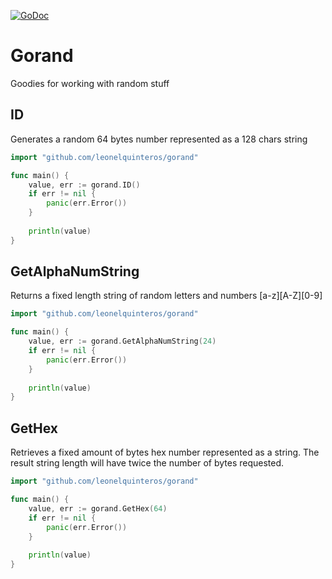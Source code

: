 [![GoDoc](https://godoc.org/github.com/leonelquinteros/gorand?status.svg)](https://godoc.org/github.com/leonelquinteros/gorand)


# Gorand

Goodies for working with random stuff


## ID

Generates a random 64 bytes number represented as a 128 chars string

```go
import "github.com/leonelquinteros/gorand"

func main() {
    value, err := gorand.ID()
    if err != nil {
        panic(err.Error())
    }
    
    println(value)
}
```


## GetAlphaNumString

Returns a fixed length string of random letters and numbers [a-z][A-Z][0-9]

```go
import "github.com/leonelquinteros/gorand"

func main() {
    value, err := gorand.GetAlphaNumString(24)
    if err != nil {
        panic(err.Error())
    }
    
    println(value)
}
```


## GetHex

Retrieves a fixed amount of bytes hex number represented as a string. 
The result string length will have twice the number of bytes requested. 

```go
import "github.com/leonelquinteros/gorand"

func main() {
    value, err := gorand.GetHex(64)
    if err != nil {
        panic(err.Error())
    }
    
    println(value)
}
```
